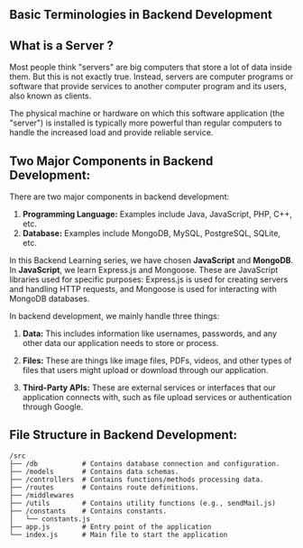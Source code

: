 ## Basic Terminologies in Backend Development

## What is a Server ?
Most people think "servers" are big computers that store a lot of data inside them. But this is not exactly true. Instead, servers are computer programs or software that provide services to another computer program and its users, also known as clients.

The physical machine or hardware on which this software application (the "server") is installed is typically more powerful than regular computers to handle the increased load and provide reliable service.

## Two Major Components in Backend Development:
There are two major components in backend development:
1. **Programming Language:** Examples include Java, JavaScript, PHP, C++, etc.
2. **Database:** Examples include MongoDB, MySQL, PostgreSQL, SQLite, etc.

In this Backend Learning series, we have chosen **JavaScript** and **MongoDB**. In **JavaScript**, we learn Express.js and Mongoose. These are JavaScript libraries used for specific purposes: Express.js is used for creating servers and handling HTTP requests, and Mongoose is used for interacting with MongoDB databases.

In backend development, we mainly handle three things:

1. **Data:** This includes information like usernames, passwords, and any other data our application needs to store or process.

2. **Files:** These are things like image files, PDFs, videos, and other types of files that users might upload or download through our application.

3. **Third-Party APIs:** These are external services or interfaces that our application connects with, such as file upload services or authentication through Google.

## File Structure in Backend Development:
```
/src
├── /db           # Contains database connection and configuration.
├── /models       # Contains data schemas.
├── /controllers  # Contains functions/methods processing data.
├── /routes       # Contains route definitions.
├── /middlewares  
├── /utils        # Contains utility functions (e.g., sendMail.js)
├── /constants    # Contains constants.
│   └── constants.js
├── app.js        # Entry point of the application
└── index.js      # Main file to start the application
```
